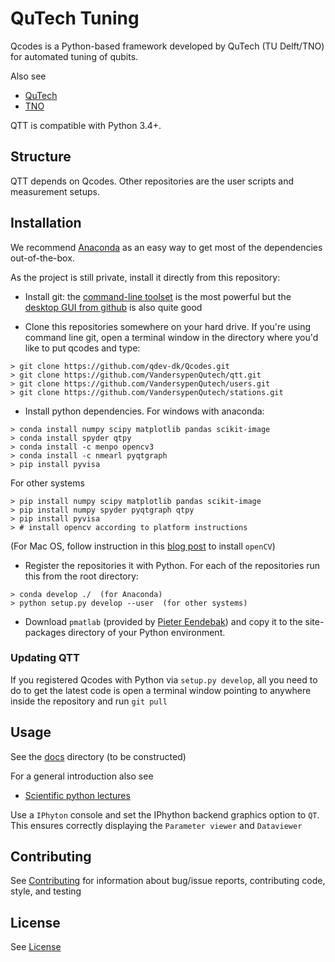 # QuTech Tuning

Qcodes is a Python-based framework developed by QuTech (TU Delft/TNO) for automated tuning of qubits.

Also see
- [QuTech](https://http://qutech.nl/)
- [TNO](https://tno.nl)

QTT is compatible with Python 3.4+.

## Structure

QTT depends on Qcodes. Other repositories are the user scripts and measurement setups.

## Installation

We recommend [Anaconda](https://www.continuum.io/downloads) as an easy way to get most of the dependencies out-of-the-box.

As the project is still private, install it directly from this repository:

- Install git: the [command-line toolset](https://git-scm.com/) is the most powerful but the [desktop GUI from github](https://desktop.github.com/) is also quite good

- Clone this repositories somewhere on your hard drive. If you're using command line git, open a terminal window in the directory where you'd like to put qcodes and type:
```
> git clone https://github.com/qdev-dk/Qcodes.git
> git clone https://github.com/VandersypenQutech/qtt.git
> git clone https://github.com/VandersypenQutech/users.git
> git clone https://github.com/VandersypenQutech/stations.git
```

- Install python dependencies. For windows with anaconda:
```
> conda install numpy scipy matplotlib pandas scikit-image
> conda install spyder qtpy
> conda install -c menpo opencv3
> conda install -c nmearl pyqtgraph
> pip install pyvisa
```
For other systems
```
> pip install numpy scipy matplotlib pandas scikit-image
> pip install numpy spyder pyqtgraph qtpy
> pip install pyvisa 
> # install opencv according to platform instructions
```
(For Mac OS, follow instruction in this [blog post](http://www.pyimagesearch.com/2015/06/29/install-opencv-3-0-and-python-3-4-on-osx/) to install `openCV`)

- Register the repositories it with Python. For each of the repositories run this from the root directory:
```
> conda develop ./  (for Anaconda)
> python setup.py develop --user  (for other systems)
```

- Download `pmatlab` (provided by [Pieter Eendebak](mailto:pieter.eendebak@gmail.com)) and copy it to the site-packages directory of your Python environment.


### Updating QTT

If you registered Qcodes with Python via `setup.py develop`, all you need to do to get the latest code is open a terminal window pointing to anywhere inside the repository and run `git pull`

## Usage

See the [docs](docs) directory (to be constructed)

For a general introduction also see
* [Scientific python lectures](https://github.com/jrjohansson/scientific-python-lectures)

Use a `IPhyton` console and set the IPhython backend graphics option to `QT`. This ensures correctly displaying the `Parameter viewer` and `Dataviewer`

## Contributing

See [Contributing](CONTRIBUTING.md) for information about bug/issue reports, contributing code, style, and testing


## License

See [License](LICENSE.txt)
